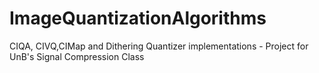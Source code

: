 # ImageQuantizationAlgorithms
CIQA, CIVQ,CIMap and Dithering Quantizer implementations - Project for UnB's Signal Compression Class 
